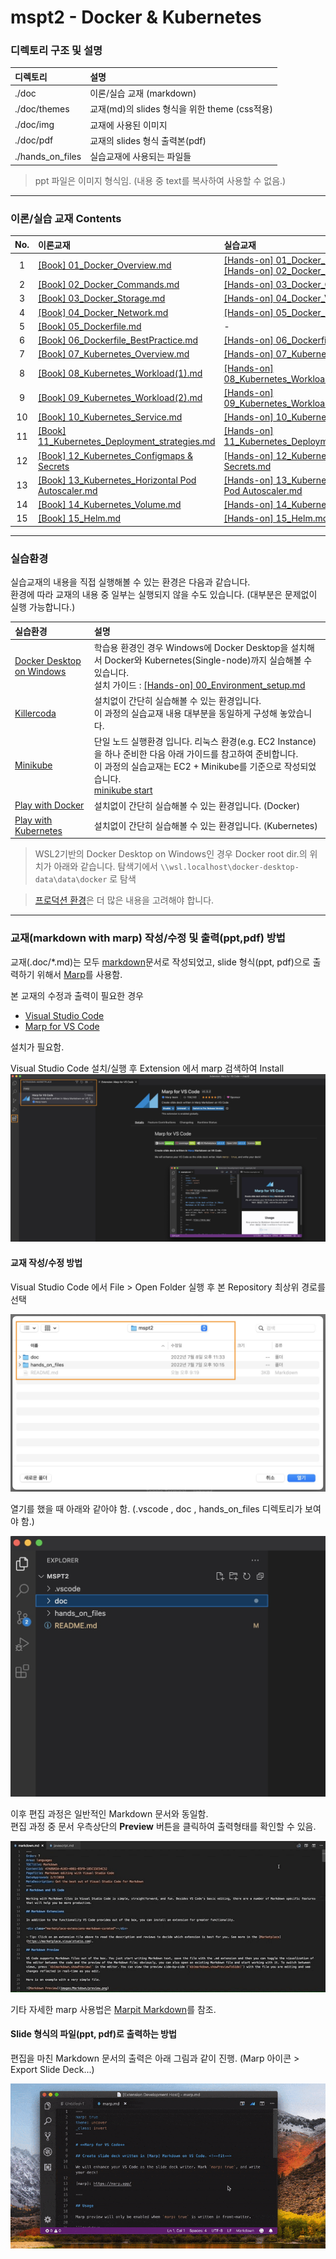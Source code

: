 # mspt2 - Docker & Kubernetes

### 디렉토리 구조 및 설명
| 디렉토리 | 설명 |
| :--- | :--- |
| ./doc | 이론/실습 교재 (markdown) |
| ./doc/themes | 교재(md)의 slides 형식을 위한 theme (css적용) |
| ./doc/img | 교재에 사용된 이미지 |
| ./doc/pdf | 교재의 slides 형식 출력본(pdf) |
| ./hands_on_files | 실습교재에 사용되는 파일들 |

> ppt 파일은 이미지 형식임. (내용 중 text를 복사하여 사용할 수 없음.)

---

### 이론/실습 교재 Contents

| No. | 이론교재 | 실습교재 |
| :---: | :--- | :--- |
|  1 | [[Book] 01_Docker_Overview.md](./doc/%5BBook%5D%2001_Docker_Overview.md)                                             | [[Hands-on] 01_Docker_Intro.md](./doc/%5BHands-on%5D%2001_Docker_Intro.md)<br>[[Hands-on] 02_Docker_Layers.md](./doc/%5BHands-on%5D%2002_Docker_Layers.md) |
|  2 | [[Book] 02_Docker_Commands.md](./doc/%5BBook%5D%2002_Docker_Commands.md)                                             | [[Hands-on] 03_Docker_Commands.md](./doc/%5BHands-on%5D%2003_Docker_Commands.md)                                                                         |
|  3 | [[Book] 03_Docker_Storage.md](./doc/%5BBook%5D%2003_Docker_Storage.md)                                               | [[Hands-on] 04_Docker_Volumes.md](./doc/%5BHands-on%5D%2004_Docker_Volumes.md)                                                                           |
|  4 | [[Book] 04_Docker_Network.md](./doc/%5BBook%5D%2004_Docker_Network.md)                                               | [[Hands-on] 05_Docker_Network.md](./doc/%5BHands-on%5D%2005_Docker_Network.md)                                                                           |
|  5 | [[Book] 05_Dockerfile.md](./doc/%5BBook%5D%2005_Dockerfile.md)                                                       | -                                                                                                                                                      |
|  6 | [[Book] 06_Dockerfile_BestPractice.md](./doc/%5BBook%5D%2006_Dockerfile_BestPractice.md)                             | [[Hands-on] 06_Dockerfile.md](./doc/%5BHands-on%5D%2006_Dockerfile.md)                                                                                   |
|  7 | [[Book] 07_Kubernetes_Overview.md](./doc/%5BBook%5D%2007_Kubernetes_Overview.md)                                     | [[Hands-on] 07_Kubernetes_Overview.md](./doc/%5BHands-on%5D%2007_Kubernetes_Overview.md)                                                                 |
|  8 | [[Book] 08_Kubernetes_Workload(1).md](./doc/%5BBook%5D%2008_Kubernetes_Workload(1).md)                               | [[Hands-on] 08_Kubernetes_Workload(1).md](./doc/%5BHands-on%5D%2008_Kubernetes_Workload(1).md)                                                           |
|  9 | [[Book] 09_Kubernetes_Workload(2).md](./doc/%5BBook%5D%2009_Kubernetes_Workload(2).md)                               | [[Hands-on] 09_Kubernetes_Workload(2).md](./doc/%5BHands-on%5D%2009_Kubernetes_Workload(2).md)                                                           |
| 10 | [[Book] 10_Kubernetes_Service.md](./doc/%5BBook%5D%2010_Kubernetes_Service.md)                                       | [[Hands-on] 10_Kubernetes_Service.md](./doc/%5BHands-on%5D%2010_Kubernetes_Service.md)                                                                   |
| 11 | [[Book] 11_Kubernetes_Deployment_strategies.md](./doc/%5BBook%5D%2011_Kubernetes_Deployment_strategies.md)           | [[Hands-on] 11_Kubernetes_Deployment_strategies.md](./doc/%5BHands-on%5D%2011_Kubernetes_Deployment_strategies.md)                                       |
| 12 | [[Book] 12_Kubernetes_Configmaps & Secrets](./doc/%5BBook%5D%2012_Kubernetes_ConfigMaps%20&%20Secrets.md)              | [[Hands-on] 12_Kubernetes_ConfigMaps & Secrets.md](./doc/%5BHands-on%5D%2012_Kubernetes_ConfigMaps%20&%20Secrets.md)                                     |
| 13 | [[Book] 13_Kubernetes_Horizontal Pod Autoscaler.md](./doc/%5BBook%5D%2013_Kubernetes_Horizontal%20Pod%20Autoscaler.md) | [[Hands-on] 13_Kubernetes_Horizontal Pod Autoscaler.md](./doc/%5BHands-on%5D%2013_Kubernetes_Horizontal%20Pod%20Autoscaler.md)                           |
| 14 | [[Book] 14_Kubernetes_Volume.md](./doc/%5BBook%5D%2014_Kubernetes_Volume.md)                                         | [[Hands-on] 14_Kubernetes_Volume.md](./doc/%5BHands-on%5D%2014_Kubernetes_Volume.md)                                                                     |
| 15 | [[Book] 15_Helm.md](./doc/%5BBook%5D%2015_Helm.md)                                                                   | [[Hands-on] 15_Helm.md](./doc/%5BHands-on%5D%2015_Helm.md)                                                                                               |

---

### 실습환경
실습교재의 내용을 직접 실행해볼 수 있는 환경은 다음과 같습니다.  
환경에 따라 교재의 내용 중 일부는 실행되지 않을 수도 있습니다. (대부분은 문제없이 실행 가능합니다.)

| 실습환경 | 설명 |
| :--- | :--- |
| [Docker Desktop on Windows](https://docs.docker.com/desktop/install/windows-install/) | 학습용 환경인 경우 Windows에 Docker Desktop을 설치해서 Docker와 Kubernetes(Single-node)까지 실습해볼 수 있습니다.<br>설치 가이드 : [[Hands-on] 00_Environment_setup.md](./doc/%5BHands-on%5D%2000_Environment_setup.md) |
| [Killercoda](https://killercoda.com/brian) | 설치없이 간단히 실습해볼 수 있는 환경입니다.<br>이 과정의 실습교재 내용 대부분을 동일하게 구성해 놓았습니다. |
| [Minikube](https://minikube.sigs.k8s.io/) | 단일 노드 실행환경 입니다. 리눅스 환경(e.g. EC2 Instance)을 하나 준비한 다음 아래 가이드를 참고하여 준비합니다.<br>이 과정의 실습교재는 EC2 + Minikube를 기준으로 작성되었습니다.<br>[minikube start](https://minikube.sigs.k8s.io/docs/start/) |
| [Play with Docker](https://labs.play-with-docker.com/) | 설치없이 간단히 실습해볼 수 있는 환경입니다. (Docker) |
| [Play with Kubernetes](https://labs.play-with-k8s.com/) | 설치없이 간단히 실습해볼 수 있는 환경입니다. (Kubernetes) |  

> WSL2기반의 Docker Desktop on Windows인 경우 Docker root dir.의 위치가 아래와 같습니다.
> 탐색기에서 `\\wsl.localhost\docker-desktop-data\data\docker` 로 탐색  

> [프로덕션 환경](https://kubernetes.io/ko/docs/setup/production-environment/)은 더 많은 내용을 고려해야 합니다.  

---

### 교재(markdown with marp) 작성/수정 및 출력(ppt,pdf) 방법

교재(.doc/*.md)는 모두 [markdown](https://www.markdownguide.org/)문서로 작성되었고, slide 형식(ppt, pdf)으로 출력하기 위해서 [Marp](https://marp.app/)를 사용함.

본 교재의 수정과 출력이 필요한 경우

- [Visual Studio Code](https://code.visualstudio.com/)
- [Marp for VS Code](https://marketplace.visualstudio.com/items?itemName=marp-team.marp-vscode)

설치가 필요함.

Visual Studio Code 설치/실행 후 Extension 에서 marp 검색하여 Install
![](doc/img/marp.png)


#### 교재 작성/수정 방법

Visual Studio Code 에서 File > Open Folder 실행 후 본 Repository 최상위 경로를 선택

![](doc/img/VSCode1.png)

열기를 했을 때 아래와 같아야 함. (.vscode , doc , hands_on_files 디렉토리가 보여야 함.)

![](doc/img/VSCode2.png)


이후 편집 과정은 일반적인 Markdown 문서와 동일함.  
편집 과정 중 문서 우측상단의 **Preview** 버튼을 클릭하여 출력형태를 확인할 수 있음.

![](doc/img/VSCode4.gif)

기타 자세한 marp 사용법은 [Marpit Markdown](https://marpit.marp.app/markdown)를 참조.

#### Slide 형식의 파일(ppt, pdf)로 출력하는 방법

편집을 마친 Markdown 문서의 출력은 아래 그림과 같이 진행.  (Marp 아이콘 > Export Slide Deck...)

![](doc/img/marp_export.gif)
